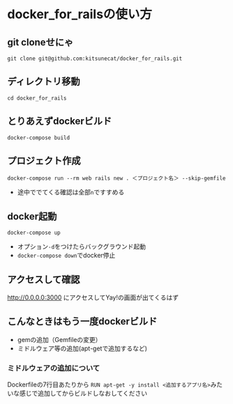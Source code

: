 # docker_for_railsの使い方
## git cloneせにゃ
`git clone git@github.com:kitsunecat/docker_for_rails.git`

## ディレクトリ移動
`cd docker_for_rails`

## とりあえずdockerビルド
`docker-compose build`

## プロジェクト作成
`docker-compose run --rm web rails new . ＜プロジェクト名＞ --skip-gemfile`
- 途中ででてくる確認は全部`n`ですすめる

## docker起動
`docker-compose up`
- オプション`-d`をつけたらバックグラウンド起動
- `docker-compose down`でdocker停止

## アクセスして確認
http://0.0.0.0:3000 にアクセスしてYay!の画面が出てくるはず

## こんなときはもう一度dockerビルド
- gemの追加（Gemfileの変更）
- ミドルウェア等の追加(apt-getで追加するなど)

### ミドルウェアの追加について
Dockerfileの7行目あたりから
`RUN apt-get -y install <追加するアプリ名>`みたいな感じで追加してからビルドしなおしてください
